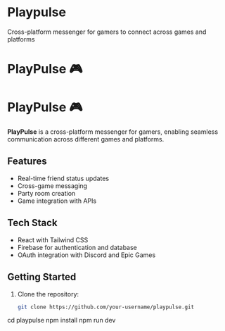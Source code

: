 # Playpulse
Cross-platform messenger for gamers to connect across games and platforms
# PlayPulse 🎮
# PlayPulse 🎮

**PlayPulse** is a cross-platform messenger for gamers, enabling seamless communication across different games and platforms.

## Features

- Real-time friend status updates
- Cross-game messaging
- Party room creation
- Game integration with APIs

## Tech Stack

- React with Tailwind CSS
- Firebase for authentication and database
- OAuth integration with Discord and Epic Games

## Getting Started

1. Clone the repository:
   ```bash
   git clone https://github.com/your-username/playpulse.git
cd playpulse
npm install
npm run dev
